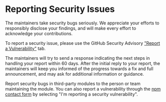 # Reporting Security Issues

The maintainers take security bugs seriously. We appreciate your efforts to responsibly disclose your findings, and will make every effort to acknowledge your contributions.

To report a security issue, please use the GitHub Security Advisory ["Report a Vulnerability"](https://github.com/tachyons-css/react-native-style-tachyons/security/advisories/new) tab.

The maintainers will try to send a response indicating the next steps in handling your report within 60 days. After the initial reply to your report, the maintainers will keep you informed of the progress towards a fix and full announcement, and may ask for additional information or guidance.

Report security bugs in third-party modules to the person or team maintaining the module. You can also report a vulnerability through the [npm contact form](https://www.npmjs.com/support) by selecting "I'm reporting a security vulnerability".
